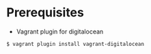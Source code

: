 

# Prerequisites

- Vagrant plugin for digitalocean

```sh
$ vagrant plugin install vagrant-digitalocean
```